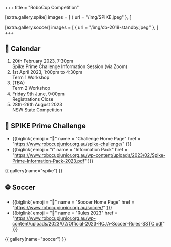 +++
title = "RoboCup Competition"

[extra.gallery.spike]
images = [
  { url = "/img/SPIKE.jpeg" },
]

[extra.gallery.soccer]
images = [
  { url = "/img/cb-2018-standby.jpeg" },
]
+++

## 📅 Calendar

1. 20th February 2023, 7:30pm<br/>Spike Prime Challenge Information Session (via Zoom)
2. 1st April 2023, 1:00pm to 4:30pm<br/>Term 1 Workshop
3. (TBA)<br/>Term 2 Workshop
4. Friday 9th June, 9:00pm<br/>Registrations Close
5. 28th-29th August 2023<br/>NSW State Competition

## 🤖 SPIKE Prime Challenge

* {{biglink(
  emoji = "🏡"
  name = "Challenge Home Page"
  href = "https://www.robocupjunior.org.au/spike-challenge/"
  )}}
* {{biglink(
  emoji = "ℹ️"
  name = "Information Pack"
  href = "https://www.robocupjunior.org.au/wp-content/uploads/2023/02/Spike-Prime-Information-Pack-2023.pdf"
  )}}

{{ gallery(name="spike") }}

## ⚽ Soccer

* {{biglink(
  emoji = "🏡"
  name = "Soccer Home Page"
  href = "https://www.robocupjunior.org.au/soccer/"
  )}}
* {{biglink(
  emoji = "📔"
  name = "Rules 2023"
  href = "https://www.robocupjunior.org.au/wp-content/uploads/2023/02/Official-2023-RCJA-Soccer-Rules-SSTC.pdf"
  )}}

{{ gallery(name="soccer") }}
